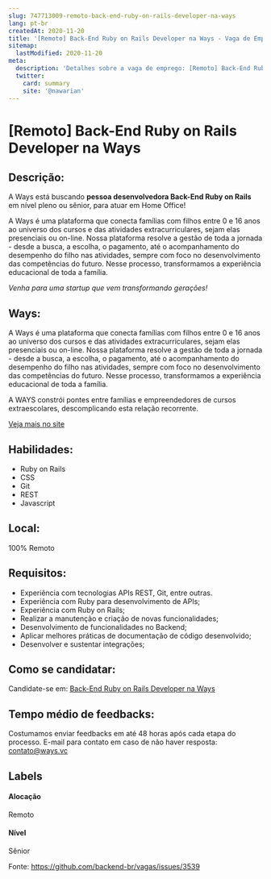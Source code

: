 ```yaml
---
slug: 747713009-remoto-back-end-ruby-on-rails-developer-na-ways
lang: pt-br
createdAt: 2020-11-20
title: '[Remoto] Back-End Ruby on Rails Developer na Ways - Vaga de Emprego'
sitemap:
  lastModified: 2020-11-20
meta:
  description: 'Detalhes sobre a vaga de emprego: [Remoto] Back-End Ruby on Rails Developer na Ways'
  twitter:
    card: summary
    site: '@nawarian'
---
```


# [Remoto] Back-End Ruby on Rails Developer na Ways

## Descrição: 
 <p>A Ways está buscando <strong>pessoa desenvolvedora Back-End Ruby on Rails </strong>em nível pleno ou sênior, para atuar em Home Office!</p>
<p>A Ways é uma plataforma que conecta famílias com filhos entre 0 e 16 anos ao universo dos cursos e das atividades extracurriculares, sejam elas presenciais ou on-line. Nossa plataforma resolve a gestão de toda a jornada - desde a busca, a escolha, o pagamento, até o acompanhamento do desempenho do filho nas atividades, sempre com foco no desenvolvimento das competências do futuro. Nesse processo, transformamos a experiência educacional de toda a família.</p>
<p><em>Venha para uma startup que vem transformando gerações!</em></p>

## Ways: 
 <p>A Ways é uma plataforma que conecta famílias com filhos entre 0 e 16 anos ao universo dos cursos e das atividades extracurriculares, sejam elas presenciais ou on-line. Nossa plataforma resolve a gestão de toda a jornada - desde a busca, a escolha, o pagamento, até o acompanhamento do desempenho do filho nas atividades, sempre com foco no desenvolvimento das competências do futuro. Nesse processo, transformamos a experiência educacional de toda a família.</p>
<p>A WAYS constrói pontes entre famílias e empreendedores de cursos extraescolares, descomplicando esta relação recorrente.</p><a href='https://coodesh.com/empresas/ways'>Veja mais no site</a>

 ## Habilidades: 
 - Ruby on Rails 
- CSS 
- Git 
- REST 
- Javascript

## Local: 
 100% Remoto

## Requisitos: 
 - Experiência com tecnologias APIs REST, Git, entre outras. 
- Experiência com Ruby para desenvolvimento de APIs; 
- Experiência com Ruby on Rails; 
- Realizar a manutenção e criação de novas funcionalidades; 
- Desenvolvimento de funcionalidades no Backend; 
- Aplicar melhores práticas de documentação de código desenvolvido; 
- Desenvolver e sustentar integrações;

## Como se candidatar:
Candidate-se em: [Back-End Ruby on Rails Developer na Ways](https://coodesh.com/vagas/backend-ruby-on-rails-developer-20201120?origin=github&modal=open)

## Tempo médio de feedbacks:
 Costumamos enviar feedbacks em até 48 horas após cada etapa do processo. E-mail para contato em caso de não haver resposta: [contato@ways.vc](mailto:contato@ways.vc)

## Labels
#### Alocação
Remoto

#### Nível
Sênior

Fonte: https://github.com/backend-br/vagas/issues/3539